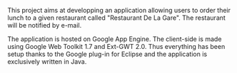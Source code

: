 This project aims at developping an application allowing users to order their lunch to a given restaurant called "Restaurant De La Gare". The restaurant will be notified by e-mail.

The application is hosted on Google App Engine.
The client-side is made using Google Web Toolkit 1.7 and Ext-GWT 2.0.
Thus everything has been setup thanks to the Google plug-in for Eclipse and the application is exclusively written in Java.